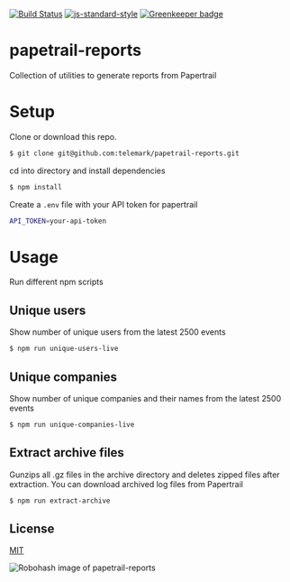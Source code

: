 [![Build Status](https://travis-ci.org/telemark/papetrail-reports.svg?branch=master)](https://travis-ci.org/telemark/papetrail-reports)
[![js-standard-style](https://img.shields.io/badge/code%20style-standard-brightgreen.svg?style=flat)](https://github.com/feross/standard)
[![Greenkeeper badge](https://badges.greenkeeper.io/telemark/papetrail-reports.svg)](https://greenkeeper.io/)

# papetrail-reports

Collection of utilities to generate reports from Papertrail

# Setup
Clone or download this repo.

```sh
$ git clone git@github.com:telemark/papetrail-reports.git
```

cd into directory and install dependencies

```sh
$ npm install
```

Create a `.env` file with your API token for papertrail

```sh
API_TOKEN=your-api-token
```

# Usage

Run different npm scripts

## Unique users

Show number of unique users from the latest 2500 events

```sh
$ npm run unique-users-live
```

## Unique companies

Show number of unique companies and their names from the latest 2500 events

```sh
$ npm run unique-companies-live
```

## Extract archive files

Gunzips all .gz files in the archive directory and deletes zipped files after extraction.
You can download archived log files from Papertrail 

```sh
$ npm run extract-archive
```

## License

[MIT](LICENSE)

![Robohash image of papetrail-reports](https://robots.kebabstudios.party/papetrail-reports.png "Robohash image of papetrail-reports")
